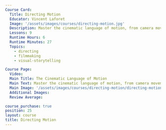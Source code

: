 ```yaml
---
Course Card:
  Title: Directing Motion
  Educator: Vincent Laforet
  Image: '/assets/images/courses/directing-motion.jpg'
  Description: Master the cinematic language of motion, from camera movement to scene blocking. Learn how to direct crews effectively while enhancing story through dynamic cinematography.
  Lessons: 9
  Runtime Hours: 6
  Runtime Minutes: 27
  Topics:
    - directing
    - filmmaking
    - visual-storytelling

Course Page:
  Video:
  Main Title: The Cinematic Language of Motion
  Main Text: Master the cinematic language of motion, from camera movement to scene blocking. Learn how to direct crews effectively while enhancing story through dynamic cinematography.
  Main Image: '/assets/images/courses/directing-motion/directing-motion-main.jpg'
  Additional Images:
  Review Average:

course_purchase: true
position: 25
layout: course
title: Directing Motion
---
```


